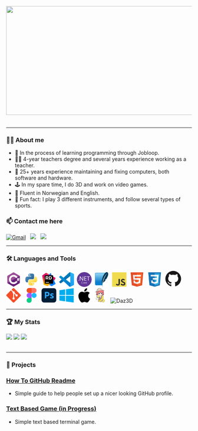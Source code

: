 <picture>
<img src="https://user-images.githubusercontent.com/74038190/225813708-98b745f2-7d22-48cf-9150-083f1b00d6c9.gif" width="525" height="295"/> 
</picture> &nbsp;

---

### 👨‍💻 About me
- 🌱 In the process of learning programming through Jobloop.
- 👨‍🏫 4-year teachers degree and several years experience working as a teacher.
- 💾 25+ years experience maintaining and fixing computers, both software and hardware.
- 🕹️ In my spare time, I do 3D and work on video games.
- 💬 Fluent in Norwegian and English.
- 🥁 Fun fact: I play 3 different instruments, and follow several types of sports.
### 📫 Contact me here
<a href="mailto:hee082024@gmail.com"><img src="https://img.shields.io/badge/Gmail-D14836?&logo=gmail&logoColor=white" height="28px" alt="Gmail"></a> &nbsp;
<a href="https://www.linkedin.com/in/eirik-hellesen-035695305"><img src="https://img.shields.io/badge/LinkedIn-blue?&logo=linkedin&logoColor=white" height="28px"><a/> &nbsp;
<a href="https://discordapp.com/users/1274996964089528396"><img src="https://img.shields.io/badge/Discord-5865F2?logo=discord&logoColor=white" height="28px"></a>

---

### 🛠️ Languages and Tools

<div>
  <picture>
    <img src="https://github.com/devicons/devicon/blob/master/icons/csharp/csharp-original.svg" title="C#" alt="C Sharp" width="40" height="40"/>&nbsp;
  </picture>
  <picture>
    <img src="https://github.com/devicons/devicon/blob/master/icons/python/python-original.svg" title="Python" alt="Python" width="40" height="40"/>&nbsp;
  </picture>
  <picture>
    <img src="https://github.com/devicons/devicon/blob/master/icons/rider/rider-original.svg" title="VS Code" alt="VS Code" width="40" height="40"/>&nbsp;
  </picture>
  <picture>
    <img src="https://github.com/devicons/devicon/blob/master/icons/vscode/vscode-original.svg" title="VS Code" alt="VS Code" width="40" height="40"/>&nbsp;
  </picture>
  <picture>
    <img src="https://github.com/devicons/devicon/blob/master/icons/dotnetcore/dotnetcore-original.svg" title=".Net Core" alt="Dot Net Core" width="40" height="40"/>&nbsp;
  </picture>
  <picture>
    <img src="https://github.com/devicons/devicon/blob/master/icons/sqlite/sqlite-original.svg" title="SQL Server" alt="SQL Server" width="40" height="40"/>&nbsp;
  </picture>
  <picture>
    <img src="https://github.com/devicons/devicon/blob/master/icons/javascript/javascript-original.svg" title="JavaScript" alt="JavaScript" width="40" height="40"/>&nbsp;
  </picture>
  <picture>
    <img src="https://github.com/devicons/devicon/blob/master/icons/html5/html5-original.svg" title="HTML" alt="HTML" width="40" height="40"/>&nbsp;
  </picture>
  <picture>
    <img src="https://github.com/devicons/devicon/blob/master/icons/css3/css3-original.svg" title="CSS" alt="CSS" width="40" height="40"/>&nbsp;
  </picture>
  <picture>
    <source media="(prefers-color-scheme: dark)" srcset="https://static-00.iconduck.com/assets.00/github-light-icon-2048x1998-m3c0rgap.png" title="GitHub" alt="GitHub" width="40" height="40">
    <img alt="" src="https://github.com/devicons/devicon/blob/master/icons/github/github-original.svg" title="GitHub" alt="GitHub" width="45" height="45">
  </picture>
  <picture>
    <img src="https://github.com/devicons/devicon/blob/master/icons/git/git-original.svg" title="Git" alt="Git" width="40" height="40"/>&nbsp;
  </picture>
  <picture>
    <img src="https://github.com/devicons/devicon/blob/master/icons/figma/figma-original.svg" title="Figma" alt="Figma" width="40" height="40"/>&nbsp;
  </picture>
  <picture>
    <img src="https://github.com/devicons/devicon/blob/master/icons/photoshop/photoshop-original.svg" title="Photoshop" alt="Photoshop" width="40" height="40"/>&nbsp;
  </picture>
  <picture>
    <img src="https://github.com/devicons/devicon/blob/master/icons/windows8/windows8-original.svg" title="Windows" alt="Windows" width="40" height="40"/>&nbsp;
  </picture>
  <picture>
    <source media="(prefers-color-scheme: dark)" srcset="https://www.iconsdb.com/icons/preview/white/apple-xxl.png" title="Apple" alt="Apple" width="40" height="40">
    <img alt="" src="https://github.com/devicons/devicon/blob/master/icons/apple/apple-original.svg" title="Apple" alt="Apple" width="40" height="40">
  </picture>
  <picture>
    <img src="https://github.com/devicons/devicon/blob/master/icons/renpy/renpy-original.svg" title="Renpy" alt="Renpy" width="40" height="40"/>&nbsp;
  </picture>
  <picture>
    <img src="https://cdn2.steamgriddb.com/icon/3204765835133b3580b0f603a5c3b625.png" title="Daz Studio" alt="Daz3D" width="40" height="40"/>&nbsp;
  </picture>
</div>


---

### 🏆 My Stats

<picture id=STATS COUNTER>
  <source
    srcset="https://github-readme-stats.vercel.app/api?username=hee082024kh&show_icons=true&border_color=787878&icon_color=d12e2e&title_color=d12e2e&text_color=8c8c8c&border_radius=10&bg_color=242424" width="45%"
    media="(prefers-color-scheme: dark)"
  />
  <source
    srcset="https://github-readme-stats.vercel.app/api?username=hee082024kh&show_icons=true&border_color=787878&&icon_color=f21f1f&title_color=f21f1f&text_color=636363&border_radius=10&bg_color=ffecd9" width="45%"
    media="(prefers-color-scheme: light), (prefers-color-scheme: no-preference)"
  />
  <img src="https://github-readme-stats.vercel.app/api?username=hee082024kh&show_icons=true" />
</picture>
<picture id=STREAK COUNTER>
  <source
    srcset="https://github-readme-streak-stats.herokuapp.com?user=HEE082024KH&theme=dark&border_radius=10&exclude_days=Sun%2CSat&card_width=467&background=242424&ring=D12E2E&fire=D12E2E&stroke=D12E2E&border=787878&currStreakNum=8C8C8C&currStreakLabel=D12E2E&sideNums=8C8C8C&sideLabels=D12E2E&dates=8C8C8C&excludeDaysLabel=D12E2E" width="45%"
    media="(prefers-color-scheme: dark)"
  />
  <source
    srcset="https://github-readme-streak-stats.herokuapp.com?user=HEE082024KH&border_radius=10&exclude_days=Sun%2CSat&card_width=467&background=ffecd9&border=787878&stroke=F21F1F&ring=F21F1F&fire=F21F1F&currStreakNum=787878&sideNums=F21F1F&currStreakLabel=636363&sideLabels=636363&dates=F21F1F&excludeDaysLabel=F21F1F" width="45%"
    media="(prefers-color-scheme: light), (prefers-color-scheme: no-preference)"
  />
  <img src="https://github-readme-stats.vercel.app/api?username=hee082024kh&show_icons=true" />
</picture>
<picture id=LANGUAGE STATS>
  <source
    srcset="https://github-readme-stats.vercel.app/api/top-langs/?username=HEE082024KH&size_weight=1&count_weight=1&layout=compact&bg_color=242424&title_color=d12e2e&icon_color=d12e2e&text_color=8c8c8c&border_color=787878&border_radius=5"  width="45%"
    media="(prefers-color-scheme: dark)"
  />
  <source
    srcset="https://github-readme-stats.vercel.app/api/top-langs/?username=HEE082024KH&size_weight=1&count_weight=0.5&layout=compact&bg_color=ffecd9&title_color=f21f1f&icon_color=f21f1f&text_color=636363&border_color=787878&border_radius=5" width="45%"
    media="(prefers-color-scheme: light), (prefers-color-scheme: no-preference)"
  />
  <img src="https://github-readme-stats.vercel.app/api?username=hee082024kh&show_icons=true" />
</picture>
<picture id=TROPHIES>
  <source
    srcset="https://github-profile-trophy.vercel.app/?username=hee082024kh&theme=chalk&no-frame=true&row=2&column=4" width="42%"
    media="(prefers-color-scheme: dark)"
  />
  <source
    srcset="https://github-profile-trophy.vercel.app/?username=hee082024kh&no-frame=true&row=2&column=4" width="42%"
    media="(prefers-color-scheme: light), (prefers-color-scheme: no-preference)"
  />
  <img src="" />
</picture>
<br></br>

---

### 📃 Projects
### <a href="https://github.com/HEE082024KH/howto-github-readme">How To GitHub Readme</a>
- Simple guide to help people set up a nicer looking GitHub profile.
### <a href="https://github.com/HEE082024KH/TextBasedGame">Text Based Game (in Progress)</a>
- Simple text based terminal game. <br> <br>


##

<picture id=JOKES CARD>
  <source
    srcset="https://readme-jokes.vercel.app/api?&qColor=%23d12e2e&aColor=%238c8c8c&borderColor=%23787878&textColor=%23ffecd9&codeColor=2e41d1&bgColor=#7D2323" alt="Jokes Card" width="45%"
      media="(prefers-color-scheme: dark)"
  />
  <source
    srcset="https://readme-jokes.vercel.app/api?&qColor=%23f21f1f&aColor=%23636363&borderColor=%23787878&textColor=%23ffecd9&codeColor=2e41d1&bgColor=#ffecd9" alt="Jokes Card" width="45%"
    media="(prefers-color-scheme: light), (prefers-color-scheme: no-preference)"
  />
  <img src="" />
</picture>
<br>
<picture id=VIEW COUNTER>
  <source
    srcset="https://komarev.com/ghpvc/?username=your-github-HEE082024KH&color=7D2323"
  />
  <img src="" />
</picture>


<!--

BIO TEXT:
  <p display="inline"> Eager to learn and quick to learn and adapt to new things. Is responsible and able to be both structured and independent, but also flexible while working with others. Able to find solutions when encountering obstacles and able to handle stress well. Prefer keeping things tidy and work systematically.

Was responsible for IT at a school I worked at previously, being in charge of setup and mantainance for 8 school classes, including teachers. Spent a semester abroad in USA attending several IT subjects about ethics, security and Windows-administration.

I am polite and nice, with good spirits and mood, being supportive, including and friendly. Contributes to a good and pleasant working environment.</p>

GITHUB OLD ICON:
  <img src="https://github.com/devicons/devicon/blob/master/icons/github/github-original.svg" title="GitHub" alt="GitHub" width="40" height="40"/>&nbsp;
-->
